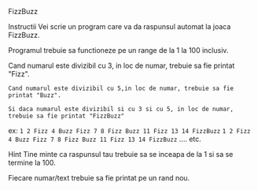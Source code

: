 FizzBuzz

Instructii
Vei scrie un program care va da raspunsul automat la joaca FizzBuzz.

Programul trebuie sa functioneze pe un range de la 1 la 100 inclusiv.

Cand numarul este divizibil cu 3, in loc de numar, trebuie sa fie printat "Fizz".

`Cand numarul este divizibil cu 5,in loc de numar, trebuie sa fie printat "Buzz".` 
  
`Si daca numarul este divizibil si cu 3 si cu 5, in loc de numar, trebuie sa fie printat "FizzBuzz"`

ex:
`1
2
Fizz
4
Buzz
Fizz
7
8
Fizz
Buzz
11
Fizz
13
14
FizzBuzz`
`1
2
Fizz
4
Buzz
Fizz
7
8
Fizz
Buzz
11
Fizz
13
14
FizzBuzz`
.... etc.

Hint
Tine minte ca raspunsul tau trebuie sa se inceapa de la 1 si sa se termine la 100.

Fiecare numar/text trebuie sa fie printat pe un rand nou.